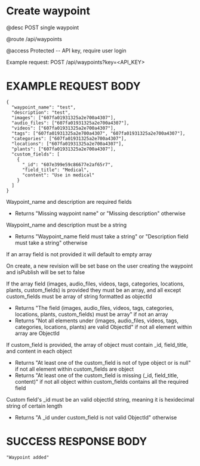 # Create waypoint
@desc POST single waypoint

@route /api/waypoints

@access Protected -- API key, require user login

Example request: POST /api/waypoints?key=<API_KEY>

# EXAMPLE REQUEST BODY
```
{
  "waypoint_name": "test",
  "description": "test",
  "images": ["607fa01931325a2e700a4307"],
  "audio_files": ["607fa01931325a2e700a4307"],
  "videos": ["607fa01931325a2e700a4307"],
  "tags": ["607fa01931325a2e700a4307", "607fa01931325a2e700a4307"],
  "categories": ["607fa01931325a2e700a4307"],
  "locations": ["607fa01931325a2e700a4307"],
  "plants": ["607fa01931325a2e700a4307"],
  "custom_fields": [
    {
      "_id": "607e399e59c86677e2af65r7",
      "field_title": "Medical",
      "content": "Use in medical"
    }
  ]
}
```

Waypoint_name and description are required fields
- Returns "Missing waypoint name" or "Missing description" otherwise

Waypoint_name and description must be a string
- Returns "Waypoint_name field must take a string" or "Description field must take a string" otherwise

If an array field is not provided it will default to empty array

On create, a new revision will be set base on the user creating the waypoint and isPublish will be set to false

If the array field (images, audio_files, videos, tags, categories, locations, plants, custom_fields) is provided they must be an array, and all except custom_fields must be array of string formatted as objectId
- Returns "The field (images, audio_files, videos, tags, categories, locations, plants, custom_fields) must be array" if not an array
- Returns "Not all elements under (images, audio_files, videos, tags, categories, locations, plants) are valid ObjectId" if not all element within array are ObjectId

If custom_field is provided, the array of object must contain _id, field_title, and content in each object
- Returns "At least one of the custom_field is not of type object or is null" if not all element within custom_fields are object
- Returns "At least one of the custom_field is missing (_id, field_title, content)" if not all object within custom_fields contains all the required field

Custom field's _id must be an valid objectId string, meaning it is hexidecimal string of certain length
- Returns "A _id under custom_field is not valid ObjectId" otherwise

# SUCCESS RESPONSE BODY
```
"Waypoint added"
```
